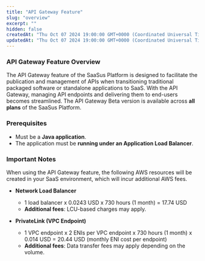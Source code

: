 ```yaml
---
title: "API Gateway Feature"
slug: "overview"
excerpt: ""
hidden: false
createdAt: "Thu Oct 07 2024 19:00:00 GMT+0000 (Coordinated Universal Time)"
updatedAt: "Thu Oct 07 2024 19:00:00 GMT+0000 (Coordinated Universal Time)"
---
```


### API Gateway Feature Overview

The API Gateway feature of the SaaSus Platform is designed to facilitate the publication and management of APIs when transitioning traditional packaged software or standalone applications to SaaS. With the API Gateway, managing API endpoints and delivering them to end-users becomes streamlined. The API Gateway Beta version is available across **all plans** of the SaaSus Platform.

### Prerequisites

- Must be a **Java application**.
- The application must be **running under an Application Load Balancer**.

### Important Notes

When using the API Gateway feature, the following AWS resources will be created in your SaaS environment, which will incur additional AWS fees.

- **Network Load Balancer**

  - 1 load balancer x 0.0243 USD x 730 hours (1 month) = 17.74 USD
  - **Additional fees**: LCU-based charges may apply.

- **PrivateLink (VPC Endpoint)**
  - 1 VPC endpoint x 2 ENIs per VPC endpoint x 730 hours (1 month) x 0.014 USD = 20.44 USD (monthly ENI cost per endpoint)
  - **Additional fees**: Data transfer fees may apply depending on the volume.
